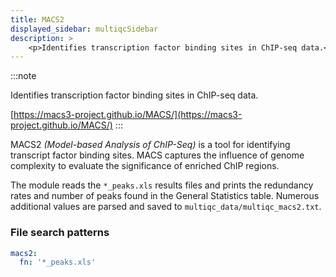 ```yaml
---
title: MACS2
displayed_sidebar: multiqcSidebar
description: >
    <p>Identifies transcription factor binding sites in ChIP-seq data.</p>
---
```


<!--
~~~~~ DO NOT EDIT ~~~~~
This file is autogenerated from the MultiQC module python docstring.
Do not edit the markdown, it will be overwritten.

File path for the source of this content: multiqc/modules/macs2/macs2.py
~~~~~~~~~~~~~~~~~~~~~~~
-->

:::note
<p>Identifies transcription factor binding sites in ChIP-seq data.</p>

[https://macs3-project.github.io/MACS/](https://macs3-project.github.io/MACS/)
:::

MACS2 _(Model-based Analysis of ChIP-Seq)_ is a tool for identifying transcript
factor binding sites. MACS captures the influence of genome complexity to
evaluate the significance of enriched ChIP regions.

The module reads the `*_peaks.xls` results files and prints the redundancy rates and number of peaks
found in the General Statistics table. Numerous additional values are parsed and saved to
`multiqc_data/multiqc_macs2.txt`.

### File search patterns

```yaml
macs2:
  fn: '*_peaks.xls'
```
    